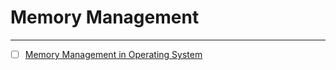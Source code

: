 # Memory Management
---
- [ ] [Memory Management in Operating System](https://www.geeksforgeeks.org/memory-management-in-operating-system/)
